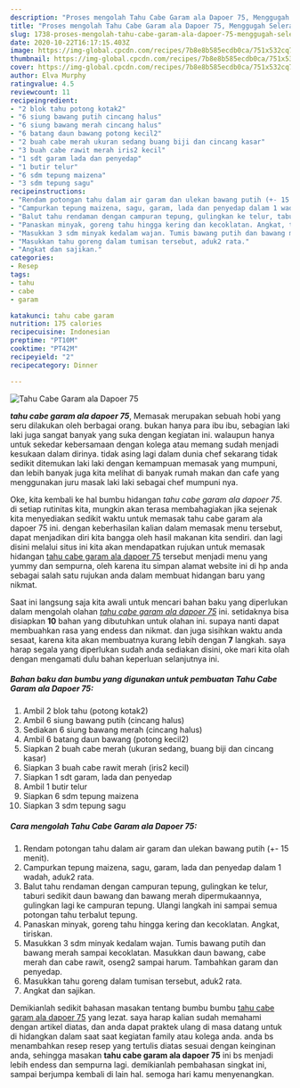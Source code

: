```yaml
---
description: "Proses mengolah Tahu Cabe Garam ala Dapoer 75, Menggugah Selera"
title: "Proses mengolah Tahu Cabe Garam ala Dapoer 75, Menggugah Selera"
slug: 1738-proses-mengolah-tahu-cabe-garam-ala-dapoer-75-menggugah-selera
date: 2020-10-22T16:17:15.403Z
image: https://img-global.cpcdn.com/recipes/7b8e8b585ecdb0ca/751x532cq70/tahu-cabe-garam-ala-dapoer-75-foto-resep-utama.jpg
thumbnail: https://img-global.cpcdn.com/recipes/7b8e8b585ecdb0ca/751x532cq70/tahu-cabe-garam-ala-dapoer-75-foto-resep-utama.jpg
cover: https://img-global.cpcdn.com/recipes/7b8e8b585ecdb0ca/751x532cq70/tahu-cabe-garam-ala-dapoer-75-foto-resep-utama.jpg
author: Elva Murphy
ratingvalue: 4.5
reviewcount: 11
recipeingredient:
- "2 blok tahu potong kotak2"
- "6 siung bawang putih cincang halus"
- "6 siung bawang merah cincang halus"
- "6 batang daun bawang potong kecil2"
- "2 buah cabe merah ukuran sedang buang biji dan cincang kasar"
- "3 buah cabe rawit merah iris2 kecil"
- "1 sdt garam lada dan penyedap"
- "1 butir telur"
- "6 sdm tepung maizena"
- "3 sdm tepung sagu"
recipeinstructions:
- "Rendam potongan tahu dalam air garam dan ulekan bawang putih (+- 15 menit)."
- "Campurkan tepung maizena, sagu, garam, lada dan penyedap dalam 1 wadah, aduk2 rata."
- "Balut tahu rendaman dengan campuran tepung, gulingkan ke telur, taburi sedikit daun bawang dan bawang merah dipermukaannya, gulingkan lagi ke campuran tepung. Ulangi langkah ini sampai semua potongan tahu terbalut tepung."
- "Panaskan minyak, goreng tahu hingga kering dan kecoklatan. Angkat, tiriskan."
- "Masukkan 3 sdm minyak kedalam wajan. Tumis bawang putih dan bawang merah sampai kecoklatan. Masukkan daun bawang, cabe merah dan cabe rawit, oseng2 sampai harum. Tambahkan garam dan penyedap."
- "Masukkan tahu goreng dalam tumisan tersebut, aduk2 rata."
- "Angkat dan sajikan."
categories:
- Resep
tags:
- tahu
- cabe
- garam

katakunci: tahu cabe garam 
nutrition: 175 calories
recipecuisine: Indonesian
preptime: "PT10M"
cooktime: "PT42M"
recipeyield: "2"
recipecategory: Dinner

---
```



![Tahu Cabe Garam ala Dapoer 75](https://img-global.cpcdn.com/recipes/7b8e8b585ecdb0ca/751x532cq70/tahu-cabe-garam-ala-dapoer-75-foto-resep-utama.jpg)

<b><i>tahu cabe garam ala dapoer 75</i></b>, Memasak merupakan sebuah hobi yang seru dilakukan oleh berbagai orang. bukan hanya para ibu ibu, sebagian laki laki juga sangat banyak yang suka dengan kegiatan ini. walaupun hanya untuk sekedar kebersamaan dengan kolega atau memang sudah menjadi kesukaan dalam dirinya. tidak asing lagi dalam dunia chef sekarang tidak sedikit ditemukan laki laki dengan kemampuan memasak yang mumpuni, dan lebih banyak juga kita melihat di banyak rumah makan dan cafe yang menggunakan juru masak laki laki sebagai chef mumpuni nya.

Oke, kita kembali ke hal bumbu hidangan <i>tahu cabe garam ala dapoer 75</i>. di setiap rutinitas kita, mungkin akan terasa membahagiakan jika sejenak kita menyediakan sedikit waktu untuk memasak tahu cabe garam ala dapoer 75 ini. dengan keberhasilan kalian dalam memasak menu tersebut, dapat menjadikan diri kita bangga oleh hasil makanan kita sendiri. dan lagi disini melalui situs ini kita akan mendapatkan rujukan untuk memasak hidangan <u>tahu cabe garam ala dapoer 75</u> tersebut menjadi menu yang yummy dan sempurna, oleh karena itu simpan alamat website ini di hp anda sebagai salah satu rujukan anda dalam membuat hidangan baru yang nikmat.




Saat ini langsung saja kita awali untuk mencari bahan baku yang diperlukan dalam mengolah olahan <u><i>tahu cabe garam ala dapoer 75</i></u> ini. setidaknya bisa disiapkan <b>10</b> bahan yang dibutuhkan untuk olahan ini. supaya nanti dapat membuahkan rasa yang endess dan nikmat. dan juga sisihkan waktu anda sesaat, karena kita akan membuatnya kurang lebih dengan <b>7</b> langkah. saya harap segala yang diperlukan sudah anda sediakan disini, oke mari kita olah dengan mengamati dulu bahan keperluan selanjutnya ini.

<!--inarticleads1-->

##### Bahan baku dan bumbu yang digunakan untuk pembuatan Tahu Cabe Garam ala Dapoer 75:

1. Ambil 2 blok tahu (potong kotak2)
1. Ambil 6 siung bawang putih (cincang halus)
1. Sediakan 6 siung bawang merah (cincang halus)
1. Ambil 6 batang daun bawang (potong kecil2)
1. Siapkan 2 buah cabe merah (ukuran sedang, buang biji dan cincang kasar)
1. Siapkan 3 buah cabe rawit merah (iris2 kecil)
1. Siapkan 1 sdt garam, lada dan penyedap
1. Ambil 1 butir telur
1. Siapkan 6 sdm tepung maizena
1. Siapkan 3 sdm tepung sagu




<!--inarticleads2-->

##### Cara mengolah Tahu Cabe Garam ala Dapoer 75:

1. Rendam potongan tahu dalam air garam dan ulekan bawang putih (+- 15 menit).
1. Campurkan tepung maizena, sagu, garam, lada dan penyedap dalam 1 wadah, aduk2 rata.
1. Balut tahu rendaman dengan campuran tepung, gulingkan ke telur, taburi sedikit daun bawang dan bawang merah dipermukaannya, gulingkan lagi ke campuran tepung. Ulangi langkah ini sampai semua potongan tahu terbalut tepung.
1. Panaskan minyak, goreng tahu hingga kering dan kecoklatan. Angkat, tiriskan.
1. Masukkan 3 sdm minyak kedalam wajan. Tumis bawang putih dan bawang merah sampai kecoklatan. Masukkan daun bawang, cabe merah dan cabe rawit, oseng2 sampai harum. Tambahkan garam dan penyedap.
1. Masukkan tahu goreng dalam tumisan tersebut, aduk2 rata.
1. Angkat dan sajikan.




Demikianlah sedikit bahasan masakan tentang bumbu bumbu <u>tahu cabe garam ala dapoer 75</u> yang lezat. saya harap kalian sudah memahami dengan artikel diatas, dan anda dapat praktek ulang di masa datang untuk di hidangkan dalam saat saat kegiatan family atau kolega anda. anda bs menambahkan resep resep yang tertulis diatas sesuai dengan keinginan anda, sehingga masakan <b>tahu cabe garam ala dapoer 75</b> ini bs menjadi lebih endess dan sempurna lagi. demikianlah pembahasan singkat ini, sampai berjumpa kembali di lain hal. semoga hari kamu menyenangkan.
